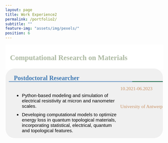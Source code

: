 ```yaml
---
layout: page
title: Work Experience2
permalink: /portfolio2/
subtitle: ""
feature-img: "assets/img/pexels/"
position: 6
---
```


<style>
    /* Style for the section titles */
    .textbox {
        display: flex;
        justify-content: space-between;
        background-color: white;
        line-height: 40px;
        margin-bottom: -5px;
    }

    .title-container {
        margin-left: 0.4em;
        margin-top: -0.1em;
        display: flex;
        align-items: center;
        margin-bottom: -5px;
    }

    .title-container i {
        margin-right: 5px;
        color: #abb8a0;
    }

    .title-container p {
        font-weight: bold;
        font-family: 'Garamond', serif;
        font-size: 23px;
        color: #abb8a0;
        margin-left: .2em;
    }

    /* Style for the subsections */
    .textbox2 {
        background-color: #f0f0f0;
            border: 1px solid white;
            border-radius: 30px 30px 30px 30px;
            padding: 1px ;
            margin:0;
            box-shadow: 0 2px 2px white;
            position: relative; 
            display: flex;/* Ensure rensure gradient line is positioned relative to this container */
    }

    .main-content {
        flex: 1;
    }

    .main-content p {
        font-weight: bold;
        font-family: 'Garamond', serif;
        font-size: 20px;
        color: rgba(62, 121, 180, 1);
        margin-left: 1.2em;
        
    }

    .main-content ul {
        font-size: 15px;
        font-family: 'Avenir Next LT Pro Regular', sans-serif;
        margin-left: 1.7em;
        color: black;
    }

    .main-content ul li {
        margin-bottom: 10px;
    }

    .gradient-line::before {
        content: '';
        position: absolute;
        top: 40px;
        left: 10px;
        width: 98%;
        height: 3px;
        background: linear-gradient(to right, rgba(62, 121, 180, 0.6) 80%, rgba(64, 130, 109, 1) 20%);
        border-radius: 10px;
    }

   .additional-column {
    display: grid;
    grid-template-columns: 1fr; /* Defines one column */
    grid-template-rows: auto auto; /* Defines two rows */
    gap: 10px; /* Space between grid items */
    justify-content: start; /* Aligns items to the start of the container horizontally */
    align-content: start; /* Aligns grid tracks to the start of the container vertically */
}

.additional-column p,
.additional-column span {
    /* Styles for all direct children */
    font-family: 'Avenir Next LT Pro';
    font-size: 15px;
    color: color: rgba(200,144,98,1);
    
}

/* Example of overriding the default alignment for a specific item */
.additional-column span.date {
    justify-self: start; /* Aligns this item to the end of the container horizontally */
    align-self: center;
    color: rgba(200,144,98,1) /* Centers this item vertically */
}

.additional-column span.location {
    justify-self: start; /* Aligns this item to the end of the container horizontally */
    align-self: center;
    color: rgba(200,144,98,1) }







    /* Responsive adjustments for smaller screens */
    @media only screen and (max-width: 600px) {
        .title-container {
            flex-direction: column;
            align-items: flex-start;
            margin-left: 0;
            margin-top: 0;
            margin-bottom: 0;
        }

        .title-container i {
            margin-right: 0;
            margin-bottom: 5px;
        }

        .title-container p {
            font-size: 18px; /* Adjusted font size for smaller screens */
            margin-left: 0;
        }

        .textbox2 {
            flex-direction: column;
            align-items: flex-start;
        }

        .main-content p {
            font-size: 16px;
            margin-left: 0;
        }

        .main-content ul {
            margin-left: 1em;
        }

        .additional-column {
            width: 100%;
            height: auto;
            margin-top: 10px;
        }

        .additional-column p, .additional-column span {
            position: static;
            margin-top: 5px;
        }

        /* Add gradient line to textbox2 for small screens */
        .textbox2 .gradient-line::before {
            top: 47px; /* Adjust this value to fit your design */
            left: 10px;
            width: 98%;
            height: 3px;
            background: linear-gradient(to right, rgba(62, 121, 180, 0.6) 80%, rgba(64, 130, 109, 1) 20%);
            border-radius: 10px;
        }
    }
</style>

<body>
    <section>
        <div class="textbox">
            <div class="title-container">
                <i class="fa fa-briefcase"></i>
                <p>Computational Research on Materials</p>
            </div>
        </div>

<div class="textbox2">
            <div class="main-content">
                <div style="margin-left: 0.1em; margin-top: -0.1em; display: flex; align-items: center; margin-bottom: 5px;">
                    <p>Postdoctoral Researcher</p>
                </div>
                <ul>
                    <li>Python-based modeling and simulation of electrical resistivity at micron and nanometer scales.</li>
                    <li>Developing computational models to optimize energy loss in quantum topological materials, incorporating statistical, electrical, quantum and topological features.</li>
                </ul>
                <div class="gradient-line"></div>
            </div>
            <div class="additional-column">
                <p></p>
                <p><span class="date">10.2021-06.2023</span></p>
                <p><span class="location">University of Antwerp</span></p>
            </div>
        </div>
